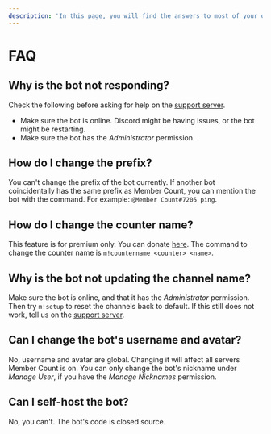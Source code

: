 ```yaml
---
description: 'In this page, you will find the answers to most of your questions.'
---
```


# FAQ

## Why is the bot not responding?

Check the following before asking for help on the [support server](https://discord.gg/dWMgWWw).

* Make sure the bot is online. Discord might be having issues, or the bot might be restarting.
* Make sure the bot has the _Administrator_ permission.

## How do I change the prefix?

You can't change the prefix of the bot currently. If another bot coincidentally has the same prefix as Member Count, you can mention the bot with the command. For example: `@Member Count#7205 ping`.

## How do I change the counter name?

This feature is for premium only. You can donate [here](https://www.patreon.com/member_count). The command to change the counter name is `m!countername <counter> <name>`.

## Why is the bot not updating the channel name?

Make sure the bot is online, and that it has the _Administrator_ permission. Then try `m!setup` to reset the channels back to default. If this still does not work, tell us on the [support server](https://discord.gg/dWMgWWw).

## Can I change the bot's username and avatar?

No, username and avatar are global. Changing it will affect all servers Member Count is on. You can only change the bot's nickname under _Manage User_, if you have the _Manage Nicknames_ permission.

## Can I self-host the bot?

No, you can't. The bot's code is closed source.

